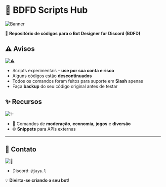 # 🤖 BDFD Scripts Hub

![Banner](https://cdn.discordapp.com/banners/566363823137882154/a8cd6ed3d5c665e1443e5fe8fa2ab8c8.jpg?size=2048)

🚀 **Repositório de códigos para o Bot Designer for Discord (BDFD)**

## ⚠️ Avisos

![⚠️](https://img.shields.io/badge/⚠️-Aviso-red)  
- Scripts experimentais – **use por sua conta e risco**  
- Alguns códigos estão **descontinuados**
- Todos os comandos foram feitos para suporte em **Slash** apenas
- Faça **backup** do seu código original antes de testar


## ✨ Recursos

![✨](https://img.shields.io/badge/✨-Recursos-blue)  
- 💬 Comandos de **moderação**, **economia**, **jogos** e **diversão**  
- 🌐 **Snippets** para APIs externas  

---

## 📌 Contato

![📌](https://img.shields.io/badge/📌-Contato-green)  
- Discord: `@jaya.l`  


💡 **Divirta-se criando o seu bot!**
